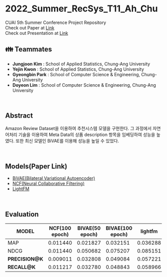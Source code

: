 # 2022_Summer_RecSys_T11_Ah_Chu
CUAI 5th Summer Conference Project Repository   
Check out Paper at [Link](https://github.com/woog2ee/KDrama-Chatbots/blob/main/CUAI%20%EB%8F%99%EA%B3%84%20%EC%BB%A8%ED%8D%BC%EB%9F%B0%EC%8A%A4%20Short%20Paper%20NLP%ED%8C%80.pdf)   
Check out Presentation at [Link](https://github.com/woog2ee/KDrama-Chatbots/blob/main/CUAI%20%EB%8F%99%EA%B3%84%20%EC%BB%A8%ED%8D%BC%EB%9F%B0%EC%8A%A4%20Presentation%20NLP%ED%8C%80.pdf)   

## 👪 Teammates
- **Jungjoon Kim** : School of Applied Statistics, Chung-Ang University
- **Yejin Kwon** : School of Applied Statistics, Chung-Ang University
- **Gyeongbin Park** : School of Computer Science & Engineering, Chung-Ang University
- **Doyeon Lim** : School of Computer Science & Engineering, Chung-Ang University

<br>

## Abstract
Amazon Review Dataset을 이용하여 추천시스템 모델을 구현한다. 그 과정에서 자연어처리 기술을 이용하여 Meta Data의 상품 description 항목을 임베딩하여 성능을 높였다. 또한 최신 모델인 BiVAE를 이용해 성능을 높일 수 있었다. 

<br>

## Models(Paper Link)
- [BiVAE(Bilateral Variational Autoencoder)](https://dl.acm.org/doi/pdf/10.1145/3437963.3441759)
- [NCF(Neural Collaborative Filtering)](https://liqiangnie.github.io/paper/p173-he.pdf)
- [LightFM](http://ceur-ws.org/Vol-1448/paper4.pdf)

<br>

## Evaluation
|MODEL|NCF(100 epoch)|BIVAE(50 epoch)|BIVAE(100 epoch)|lightfm|lightfm(meta)|matrix factorization|matrix factorization(category)|
|---|---|---|---|---|---|---|---|
|MAP|0.011440|0.021827|0.032151|0.036288|0.000179|0.005266|0.016408|0.015506|0.016474|
|NDCG|0.011440|0.050682|0.075207|0.085151|0.000793|0.015583|0.031498|0.031121|0.032077|
|**PRECISION@K**|0.009011|0.032808|0.049084|0.057221|0.000772|0.013203|0.021136|0.021282|0.020952|
|**RECALL@K**|0.011217|0.032780|0.048843|0.058966|0.000858|0.017592|0.043550|0.043070|0.042821


